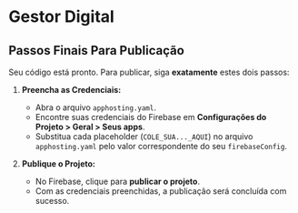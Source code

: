 # Gestor Digital

## Passos Finais Para Publicação

Seu código está pronto. Para publicar, siga **exatamente** estes dois passos:

1.  **Preencha as Credenciais:**
    *   Abra o arquivo `apphosting.yaml`.
    *   Encontre suas credenciais do Firebase em **Configurações do Projeto > Geral > Seus apps**.
    *   Substitua cada placeholder (`COLE_SUA..._AQUI`) no arquivo `apphosting.yaml` pelo valor correspondente do seu `firebaseConfig`.

2.  **Publique o Projeto:**
    *   No Firebase, clique para **publicar o projeto**.
    *   Com as credenciais preenchidas, a publicação será concluída com sucesso.

